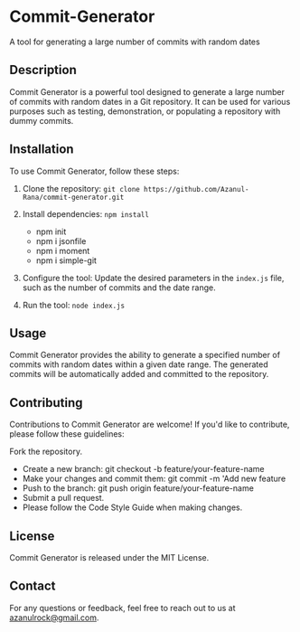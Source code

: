 # Commit-Generator

 A tool for generating a large number of commits with random dates

## Description

Commit Generator is a powerful tool designed to generate a large number of commits with random dates in a Git repository. It can be used for various purposes such as testing, demonstration, or populating a repository with dummy commits.

## Installation

To use Commit Generator, follow these steps:

1. Clone the repository: `git clone https://github.com/Azanul-Rana/commit-generator.git`
2. Install dependencies: `npm install`
     - npm init
     - npm i jsonfile
     - npm i moment
     - npm i simple-git
       
4. Configure the tool: Update the desired parameters in the `index.js` file, such as the number of commits and the date range.
5. Run the tool: `node index.js`

## Usage

Commit Generator provides the ability to generate a specified number of commits with random dates within a given date range. The generated commits will be automatically added and committed to the repository.

## Contributing
 Contributions to Commit Generator are welcome! If you'd like to contribute, please follow these guidelines:

Fork the repository.
- Create a new branch: git checkout -b feature/your-feature-name
- Make your changes and commit them: git commit -m 'Add new feature
- Push to the branch: git push origin feature/your-feature-name
- Submit a pull request.
- Please follow the Code Style Guide when making changes.

## License
Commit Generator is released under the MIT License.

## Contact
For any questions or feedback, feel free to reach out to us at azanulrock@gmail.com.
